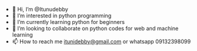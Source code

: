 - 👋 Hi, I’m @Itunudebby
- 👀 I’m interested in python programming 
- 🌱 I’m currently learning python for beginners
- 💞️ I’m looking to collaborate on python codes for web and machine learning
- 📫 How to reach me itunidebby@gmail.com or whatsapp 09132398099

<!---
Itunudebby/Itunudebby is a ✨ special ✨ repository because its `README.md` (this file) appears on your GitHub profile.
You can click the Preview link to take a look at your changes.
--->
